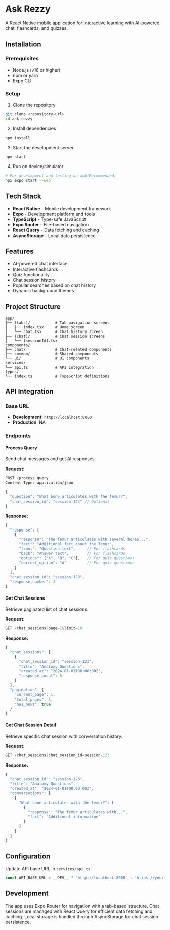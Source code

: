 # Ask Rezzy

A React Native mobile application for interactive learning with AI-powered chat, flashcards, and quizzes.

## Installation

### Prerequisites

- Node.js (v16 or higher)
- npm or yarn
- Expo CLI

### Setup

1. Clone the repository
```bash
git clone <repository-url>
cd ask-rezzy
```

2. Install dependencies
```bash
npm install
```

3. Start the development server
```bash
npm start
```

4. Run on device/simulator
```bash
# For development and testing on web(Recommended)
npx expo start --web
```

## Tech Stack

- **React Native** - Mobile development framework
- **Expo** - Development platform and tools
- **TypeScript** - Type-safe JavaScript
- **Expo Router** - File-based navigation
- **React Query** - Data fetching and caching
- **AsyncStorage** - Local data persistence

## Features

- AI-powered chat interface
- Interactive flashcards
- Quiz functionality
- Chat session history
- Popular searches based on chat history
- Dynamic background themes


## Project Structure

```
app/
├── (tabs)/           # Tab navigation screens
│   ├── index.tsx     # Home screen
│   └── chat.tsx      # Chat history screen
├── (chat)/           # Chat session screens
│   └── [sessionId].tsx
components/
├── chat/             # Chat-related components
├── common/           # Shared components
└── ui/               # UI components
services/
└── api.ts            # API integration
types/
└── index.ts          # TypeScript definitions
```

## API Integration

### Base URL
- **Development**: `http://localhost:8000`
- **Production**: NA

### Endpoints

#### Process Query
Send chat messages and get AI responses.

**Request:**
```typescript
POST /process_query
Content-Type: application/json

{
  "question": "What bone articulates with the femur?",
  "chat_session_id": "session-123" // Optional
}
```

**Response:**
```typescript
{
  "response": [
    {
      "response": "The femur articulates with several bones...",
      "fact": "Additional fact about the femur",
      "front": "Question text",     // For flashcards
      "back": "Answer text",        // For flashcards
      "options": ["A", "B", "C"],   // For quiz questions
      "correct_option": "A"         // For quiz questions
    }
  ],
  "chat_session_id": "session-123",
  "response_number": 1
}
```

#### Get Chat Sessions
Retrieve paginated list of chat sessions.

**Request:**
```typescript
GET /chat_sessions?page=1&limit=10
```

**Response:**
```typescript
{
  "chat_sessions": [
    {
      "chat_session_id": "session-123",
      "title": "Anatomy Questions",
      "created_at": "2024-01-01T00:00:00Z",
      "response_count": 5
    }
  ],
  "pagination": {
    "current_page": 1,
    "total_pages": 3,
    "has_next": true
  }
}
```

#### Get Chat Session Detail
Retrieve specific chat session with conversation history.

**Request:**
```typescript
GET /chat_sessions?chat_session_id=session-123
```

**Response:**
```typescript
{
  "chat_session_id": "session-123",
  "title": "Anatomy Questions",
  "created_at": "2024-01-01T00:00:00Z",
  "conversations": [
    {
      "What bone articulates with the femur?": [
        {
          "response": "The femur articulates with...",
          "fact": "Additional information"
        }
      ]
    }
  ]
}
```

## Configuration

Update API base URL in `services/api.ts`:
```typescript
const API_BASE_URL = __DEV__ ? 'http://localhost:8000' : 'https://your-production-api.com';
```

## Development

The app uses Expo Router for navigation with a tab-based structure. Chat sessions are managed with React Query for efficient data fetching and caching. Local storage is handled through AsyncStorage for chat session persistence.